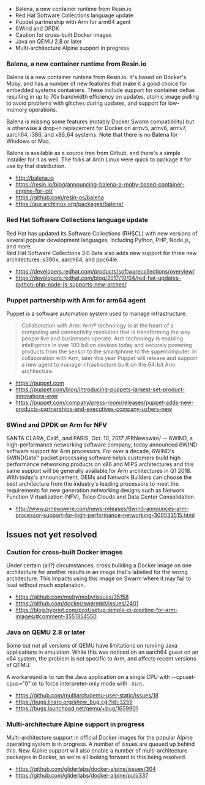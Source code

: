 * Balena, a new container runtime from Resin.io
* Red Hat Software Collections language update
* Puppet partnership with Arm for arm64 agent
* 6Wind and DPDK
* Caution for cross-built Docker images
* Java on QEMU 2.8 or later
* Multi-architecture Alpine support in progress

### Balena, a new container runtime from Resin.io

Balena is a new container runtime from Resin.io. It's based
on Docker's Moby, and has a number of new features that
make it a good choice for embedded systems containers.
These include support for container deltas resulting
in up to 70x bandwidth efficiency on updates, atomic
image pulling to avoid problems with glitches during
updates, and support for low-memory operations.

Balena is missing some features (notably Docker Swarm
compatibility) but is otherwise a drop-in replacement
for Docker on armv5, armv6, armv7, aarch64, i386, and x86_64
systems. Note that there is no Balena for Windows or Mac.

Balena is available as a source tree from Github, and
there's a simple installer for it as well. The folks at
Arch Linux were quick to package it for use by that distribution.

* http://balena.io
* https://resin.io/blog/announcing-balena-a-moby-based-container-engine-for-iot/
* https://github.com/resin-os/balena
* https://aur.archlinux.org/packages/balena/

### Red Hat Software Collections language update

Red Hat has updated its Software Collections (RHSCL) with new
versions of several popular development languages,
including Python, PHP, Node.js, and more.  
Red Hat Software Collections 3.0 Beta also adds new
support for three new architectures: s390x, aarch64, and ppc64le.

* https://developers.redhat.com/products/softwarecollections/overview/
* https://developers.redhat.com/blog/2017/10/04/red-hat-updates-python-php-node-js-supports-new-arches/

### Puppet partnership with Arm for arm64 agent

Puppet is a software automation system used to 
manage infrastructure.
 
> Collaboration with Arm: Arm® technology is at the heart of a computing
and connectivity revolution that is transforming the way people
live and businesses operate. Arm technology is enabling intelligence
in over 100 billion devices today and securely powering products
from the sensor to the smartphone to the supercomputer. In collaboration
with Arm, later this year Puppet will release and support a new
agent to manage infrastructure built on the 64-bit Arm architecture.

* https://puppet.com
* https://puppet.com/blog/introducing-puppets-largest-set-product-innovations-ever
* https://puppet.com/company/press-room/releases/puppet-adds-new-products-partnerships-and-executives-company-ushers-new

### 6Wind and DPDK on Arm for NFV

SANTA CLARA, Calif., and PARIS, Oct. 10, 2017 /PRNewswire/ -- 6WIND,
a high-performance networking software company, today announced
6WIND software support for Arm processors. For over a decade, 6WIND's
6WINDGate™ packet processing software helps customers build high
performance networking products on x86 and MIPS architectures and
this same support will be generally available for Arm architectures
in Q1 2018. With today's announcement, OEMs and Network Builders
can choose the best architecture from the industry's leading
processors to meet the requirements for new generation networking
designs such as Network Function Virtualization (NFV), Telco Clouds
and Data Center Consolidation.

* http://www.prnewswire.com/news-releases/6wind-announces-arm-processor-support-for-high-performance-networking-300533515.html
 
## Issues not yet resolved

### Caution for cross-built Docker images

Under certain (all?) circumstances, cross building a Docker image on one
architecture for another results in an image that's labelled for
the wrong architecture. This impacts using this image on Swarm
where it may fail to load without much explanation.

* https://github.com/moby/moby/issues/35158
* https://github.com/docker/swarmkit/issues/2401
* https://blog.hypriot.com/post/setup-simple-ci-pipeline-for-arm-images/#comment-3551354550

### Java on QEMU 2.8 or later

Some but not all versions of QEMU have limitations on
running Java applications in emulation. While this was
noticed on an aarch64 guest on an x64 system, the problem
is not specific to Arm, and affects recent versions of QEMU.

A workaround is to run the Java application on a single
CPU with --cpuset-cpus="0"
or to force interpreter-only mode with `-Xint`.

* https://github.com/multiarch/qemu-user-static/issues/18
* https://bugs.linaro.org/show_bug.cgi?id=3259
* https://bugs.launchpad.net/qemu/+bug/1659901

### Multi-architecture Alpine support in progress

Multi-architecture support in official Docker images for
the popular Alpine operating system is in progress.
A number of issues are queued up behind this. New
Alpine support will also enable a number of multi-architecture
packages in Docker, so we're all looking forward to this
being resolved.

* https://github.com/gliderlabs/docker-alpine/issues/304
* https://github.com/gliderlabs/docker-alpine/pull/337

